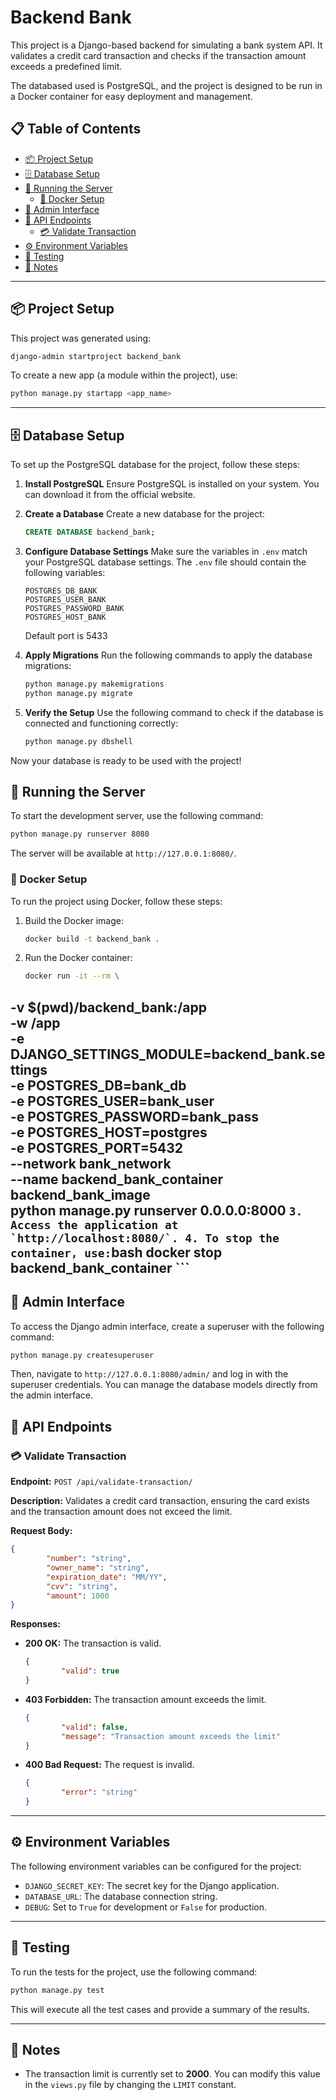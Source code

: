 # Backend Bank

This project is a Django-based backend for simulating a bank system API. It validates a credit card transaction and checks if the transaction amount exceeds a predefined limit.

The databased used is PostgreSQL, and the project is designed to be run in a Docker container for easy deployment and management.

## 📋 Table of Contents
- [📦 Project Setup](#-project-setup)
- [🗄️ Database Setup](#️-database-setup)
- [🚀 Running the Server](#-running-the-server)
    - [🐳 Docker Setup](#-docker-setup)
- [🔑 Admin Interface](#-admin-interface)
- [📡 API Endpoints](#-api-endpoints)
    - [💳 Validate Transaction](#-validate-transaction)
- [⚙️ Environment Variables](#️-environment-variables)
- [🧪 Testing](#-testing)
- [📝 Notes](#-notes)

---

## 📦 Project Setup

This project was generated using:

```bash
django-admin startproject backend_bank
```

To create a new app (a module within the project), use:

```bash
python manage.py startapp <app_name>
```

---

## 🗄️ Database Setup

To set up the PostgreSQL database for the project, follow these steps:

1. **Install PostgreSQL**
    Ensure PostgreSQL is installed on your system. You can download it from the official website.

2. **Create a Database**
    Create a new database for the project:
    ```sql
    CREATE DATABASE backend_bank;
    ```

3. **Configure Database Settings**
    Make sure the variables in `.env` match your PostgreSQL database settings. The `.env` file should contain the following variables:
    ```env
    POSTGRES_DB_BANK
    POSTGRES_USER_BANK
    POSTGRES_PASSWORD_BANK
    POSTGRES_HOST_BANK
    ```
    Default port is 5433


4. **Apply Migrations**
    Run the following commands to apply the database migrations:
    ```bash
    python manage.py makemigrations
    python manage.py migrate
    ```

5. **Verify the Setup**
    Use the following command to check if the database is connected and functioning correctly:
    ```bash
    python manage.py dbshell
    ```

Now your database is ready to be used with the project!

## 🚀 Running the Server

To start the development server, use the following command:

```bash
python manage.py runserver 8080
```

The server will be available at `http://127.0.0.1:8080/`.

### 🐳 Docker Setup

To run the project using Docker, follow these steps:

1. Build the Docker image:
     ```bash
     docker build -t backend_bank .
     ```
2. Run the Docker container:
     ```bash
    docker run -it --rm \
  -v $(pwd)/backend_bank:/app \
  -w /app \
  -e DJANGO_SETTINGS_MODULE=backend_bank.settings \
  -e POSTGRES_DB=bank_db \
  -e POSTGRES_USER=bank_user \
  -e POSTGRES_PASSWORD=bank_pass \
  -e POSTGRES_HOST=postgres \
  -e POSTGRES_PORT=5432 \
  --network bank_network \
  --name backend_bank_container \
  backend_bank_image \
  python manage.py runserver 0.0.0.0:8000
    ```
3. Access the application at `http://localhost:8080/`.
4. To stop the container, use:
    ```bash
    docker stop backend_bank_container
    ```
---

## 🔑 Admin Interface

To access the Django admin interface, create a superuser with the following command:

```bash
python manage.py createsuperuser
```

Then, navigate to `http://127.0.0.1:8080/admin/` and log in with the superuser credentials.
You can manage the database models directly from the admin interface.

## 📡 API Endpoints

### 💳 Validate Transaction
**Endpoint:** `POST /api/validate-transaction/`

**Description:** Validates a credit card transaction, ensuring the card exists and the transaction amount does not exceed the limit.

**Request Body:**
```json
{
        "number": "string",
        "owner_name": "string",
        "expiration_date": "MM/YY",
        "cvv": "string",
        "amount": 1000
}
```

**Responses:**
- **200 OK:** The transaction is valid.
    ```json
    {
            "valid": true
    }
    ```
- **403 Forbidden:** The transaction amount exceeds the limit.
    ```json
    {
            "valid": false,
            "message": "Transaction amount exceeds the limit"
    }
    ```
- **400 Bad Request:** The request is invalid.
    ```json
    {
            "error": "string"
    }
    ```

---

## ⚙️ Environment Variables

The following environment variables can be configured for the project:

- `DJANGO_SECRET_KEY`: The secret key for the Django application.
- `DATABASE_URL`: The database connection string.
- `DEBUG`: Set to `True` for development or `False` for production.

---

## 🧪 Testing

To run the tests for the project, use the following command:

```bash
python manage.py test
```

This will execute all the test cases and provide a summary of the results.

---

## 📝 Notes

- The transaction limit is currently set to **2000**. You can modify this value in the `views.py` file by changing the `LIMIT` constant.
